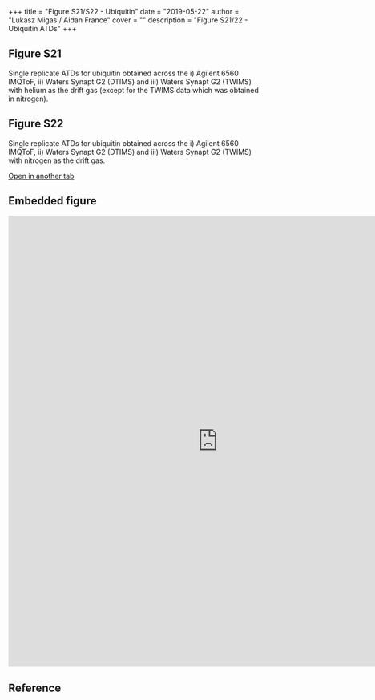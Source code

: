 +++
title = "Figure S21/S22 - Ubiquitin"
date = "2019-05-22"
author = "Lukasz Migas / Aidan France"
cover = ""
description = "Figure S21/22 - Ubiquitin ATDs"
+++

## Figure S21

Single replicate ATDs for ubiquitin obtained across the i) Agilent 6560 IMQToF, ii) Waters Synapt G2 (DTIMS) and iii) Waters Synapt G2 (TWIMS) with helium as the drift gas (except for the TWIMS data which was obtained in nitrogen).

## Figure S22

Single replicate ATDs for ubiquitin obtained across the i) Agilent 6560 IMQToF, ii) Waters Synapt G2 (DTIMS) and iii) Waters Synapt G2 (TWIMS) with nitrogen as the drift gas.

[Open in another tab](https://france-ccs-2019.netlify.com/assets/UBI_S21&S22.html)

## Embedded figure

<iframe
    width="835"
    frameborder="0"
    height="900"
    src="https://france-ccs-2019.netlify.com/assets/UBI_S21&S22.html"
    style="background: #FFFFFF;"
></iframe>

## Reference
